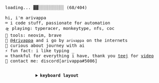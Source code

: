 <!-- README inspired by @UnrealApex's -->

<samp>loading... ▓▓░░░░░░░░░░ (68/404)
  <br>
  <br>
  hi, i'm arivappa
  <br>
  ⌨ i code stuff, passionate for automation
  <br>
  🛸 playing: typeracer, monkeytype, nfs, coc
  <br>
  🧰 tools: neovim, brave
  <br>
  📡 [@4rivappa](https://github.com/4rivappa) and i go by `arivappa` on the internets
  <br>
  🔭 curious about journey with ai
  <br>
  ⚡ fun fact: i like typing _
  <br>
  ✉️ thankful for everything i have, thank you [teej](https://github.com/tjdevries) for [video](https://www.youtube.com/watch?v=ZBduBppB8r0)
  <br>
  💬 contact me: discord\[arivappa#5086\]
  <br>
  <br>
</samp>

<details style="margin-left:100px;" closed>
<summary><samp><b>keyboard layout</b></samp></summary>
  <br>
  <img src="./keyboard-layout.png" alt="layout image" height="120"/>
  <br>
  <samp>
    wanna <a href="https://cal.com/arivappa">hangout</a>
  </samp>
</details>
